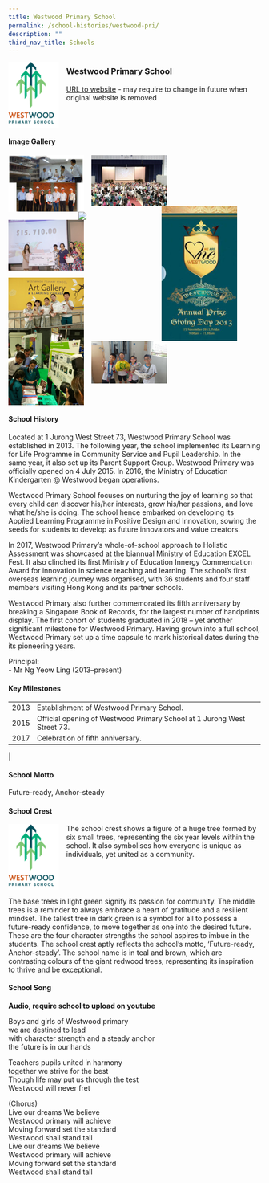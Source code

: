 ```yaml
---
title: Westwood Primary School
permalink: /school-histories/westwood-pri/
description: ""
third_nav_title: Schools
---
```

<img src="/images/westwoodpri1.png" style="width:20%;margin-right:15px;" align = "left">

### **Westwood Primary School**
[URL to website](https://westwoodpri.moe.edu.sg/) - may require to change in future when original website is removed

<br clear="left">

#### **Image Gallery**

<p><a href="https://staging.d1yxymztqoj7qn.amplifyapp.com/images/westwoodpri2.jpg">  
<img src="/images/westwoodpri2.jpg" style="width:30%;margin-right:15px;" align = "left">
</a></p>

<p><a href="https://staging.d1yxymztqoj7qn.amplifyapp.com/images/westwoodpri3.jpg">  
<img src="/images/westwoodpri3.jpg" style="width:30%;margin-right:15px;" align = "left">
</a></p>

<p><a href="https://staging.d1yxymztqoj7qn.amplifyapp.com/images/westwoodpri4.jpg">  
<img src="/images/westwoodpri4.jpg" style="width:30%;margin-right:47px;" align = "right">
</a></p>

<p><a href="https://staging.d1yxymztqoj7qn.amplifyapp.com/images/westwoodpri5.jpg">  
<img src="/images/westwoodpri5.jpg" style="width:30%;margin-right:15px;" align = "right">
</a></p>

<p><a href="https://staging.d1yxymztqoj7qn.amplifyapp.com/images/westwoodpri6.jpg">  
<img src="/images/westwoodpri6.jpg" style="width:30%;margin-right:15px;" align = "left">
</a></p>

<br clear="left">

<p><a href="https://staging.d1yxymztqoj7qn.amplifyapp.com/images/westwoodpri7.jpg">  
<img src="/images/westwoodpri7.jpg" style="width:30%;margin-right:15px;" align = "left">
</a></p>

<p><a href="https://staging.d1yxymztqoj7qn.amplifyapp.com/images/westwoodpri8.jpg">  
<img src="/images/westwoodpri8.jpg" style="width:30%;margin-right:15px;" align = "left">
</a></p>

<p><a href="https://staging.d1yxymztqoj7qn.amplifyapp.com/images/westwoodpri9.jpg">  
<img src="/images/westwoodpri9.jpg" style="width:30%;margin-right:15px;" align = "left">
</a></p>

<br clear="left">

#### **School History**
Located at 1 Jurong West Street 73, Westwood Primary School was established in 2013. The following year, the school implemented its Learning for Life Programme in Community Service and Pupil Leadership. In the same year, it also set up its Parent Support Group. Westwood Primary was officially opened on 4 July 2015. In 2016, the Ministry of Education Kindergarten @ Westwood began operations.

Westwood Primary School focuses on nurturing the joy of learning so that every child can discover his/her interests, grow his/her passions, and love what he/she is doing. The school hence embarked on developing its Applied Learning Programme in Positive Design and Innovation, sowing the seeds for students to develop as future innovators and value creators.

In 2017, Westwood Primary’s whole-of-school approach to Holistic Assessment was showcased at the biannual Ministry of Education EXCEL Fest. It also clinched its first Ministry of Education Innergy Commendation Award for innovation in science teaching and learning. The school’s first overseas learning journey was organised, with 36 students and four staff members visiting Hong Kong and its partner schools.

Westwood Primary also further commemorated its fifth anniversary by breaking a Singapore Book of Records, for the largest number of handprints display. The first cohort of students graduated in 2018 – yet another significant milestone for Westwood Primary. Having grown into a full school, Westwood Primary set up a time capsule to mark historical dates during the its pioneering years.

Principal:<br>
\- Mr Ng Yeow Ling (2013–present)

#### **Key Milestones**

|  |  |
|:---:|---|
| 2013 | Establishment of Westwood Primary School. |
| 2015 | Official opening of Westwood Primary School at 1 Jurong West Street 73. |
| 2017 | Celebration of fifth anniversary. |
|

#### **School Motto**
Future-ready, Anchor-steady

#### **School Crest**
<img src="/images/westwoodpri1.png" style="width:20%;margin-right:15px;" align = "left">

The school crest shows a figure of a huge tree formed by six small trees, representing the six year levels within the school. It also symbolises how everyone is unique as individuals, yet united as a community.  

<br clear="left">
	
The base trees in light green signify its passion for community. The middle trees is a reminder to always embrace a heart of gratitude and a resilient mindset. The tallest tree in dark green is a symbol for all to possess a future-ready confidence, to move together as one into the desired future. These are the four character strengths the school aspires to imbue in the students. The school crest aptly reflects the school’s motto, ‘Future-ready, Anchor-steady’. The school name is in teal and brown, which are contrasting colours of the giant redwood trees, representing its inspiration to thrive and be exceptional.

#### **School Song**
**Audio, require school to upload on youtube**

Boys and girls of Westwood primary<br>
we are destined to lead<br>
with character strength and a steady anchor<br>
the future is in our hands

Teachers pupils united in harmony<br>
together we strive for the best<br>
Though life may put us through the test<br>
Westwood will never fret

(Chorus)<br>
Live our dreams We believe<br>
Westwood primary will achieve<br>
Moving forward set the standard<br>
Westwood shall stand tall<br>
Live our dreams We believe<br>
Westwood primary will achieve<br>
Moving forward set the standard<br>
Westwood shall stand tall